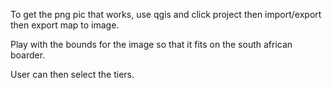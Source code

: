 


To get the png pic that works, use qgis and click project then import/export then export map to image.

Play with the bounds for the image so that it fits on the south african boarder.

User can then select the tiers.

